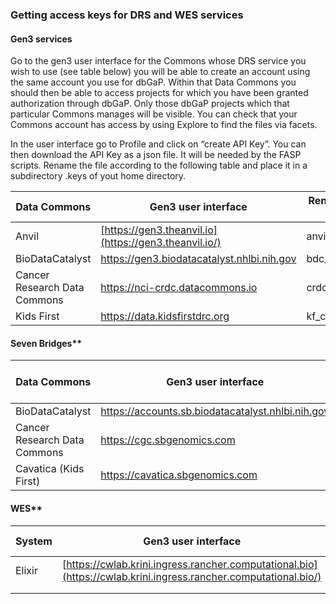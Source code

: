 ### Getting access keys for DRS and WES services

#### Gen3 services

Go to the gen3 user interface for the Commons whose DRS service you wish to use (see table below) you will be able to create an account using the same account you use for dbGaP. Within that Data Commons you should then be able to access projects for which you have been granted authorization through dbGaP. Only those dbGaP projects which that particular Commons manages will be visible. You can check that your Commons account has access by using Explore to find the files via facets. 

In the user interface  go to Profile and click on “create API Key”. You can then download the API Key as a json file. It will be needed by the FASP scripts. Rename the file according to the following table and place it in a subdirectory .keys of yout home directory.



| Data Commons                 | Gen3 user interface                                   | Rename access key file as |
| ---------------------------- | ----------------------------------------------------- | ------------------------- |
| Anvil                        | [https://gen3.theanvil.io](https://gen3.theanvil.io/) | anvil_credentials.json    |
| BioDataCatalyst              | https://gen3.biodatacatalyst.nhlbi.nih.gov            | bdc_credentials.json      |
| Cancer Research Data Commons | https://nci-crdc.datacommons.io                       | crdc_credentials.json     |
| Kids First                   | https://data.kidsfirstdrc.org                         | kf_credentials.json       |



#### Seven Bridges**

| Data Commons                 | Gen3 user interface                               | Rename access key file as |
| ---------------------------- | ------------------------------------------------- | ------------------------- |
| BioDataCatalyst              | https://accounts.sb.biodatacatalyst.nhlbi.nih.gov | sbbdc_key.json            |
| Cancer Research Data Commons | https://cgc.sbgenomics.com                        | sbcgc_key.json            |
| Cavatica (Kids First)        | https://cavatica.sbgenomics.com                   | sbcav_key.json            |



#### WES**

| System | Gen3 user interface                                          | Rename access key file as |
| ------ | ------------------------------------------------------------ | ------------------------- |
| Elixir | [https://cwlab.krini.ingress.rancher.computational.bio](https://cwlab.krini.ingress.rancher.computational.bio/) | elixir_credentials.json   |
|        |                                                              |                           |
|        |                                                              |                           |

